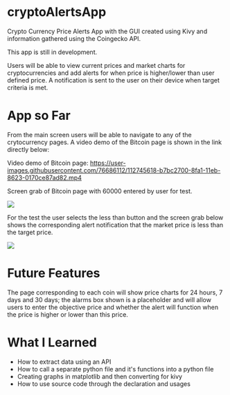 # cryptoAlertsApp
Crypto Currency Price Alerts App with the GUI created using Kivy and information gathered using the Coingecko API.

This app is still in development.

Users will be able to view current prices and market charts for cryptocurrencies and add alerts for when price is higher/lower than user defined price.  A notification is sent to the user on their device when target criteria is met.

# App so Far
From the main screen users will be able to navigate to any of the crytocurrency pages.  A video demo of the Bitcoin page is shown in the link directly below:

Video demo of Bitcoin page: https://user-images.githubusercontent.com/76686112/112745618-b7bc2700-8fa1-11eb-8623-0170ce87ad82.mp4

Screen grab of Bitcoin page with 60000 entered by user for test.

![](https://firebasestorage.googleapis.com/v0/b/firescript-577a2.appspot.com/o/imgs%2Fapp%2FIanshaw93%2FD8IBW_gntw.png?alt=media&token=c844a036-821f-415e-bb71-1a780aade1d2)


For the test the user selects the less than button and the screen grab below shows the corresponding alert notification that the market price is less than the target price.

![](https://firebasestorage.googleapis.com/v0/b/firescript-577a2.appspot.com/o/imgs%2Fapp%2FIanshaw93%2FOF2iZNm8qi.png?alt=media&token=233dc919-852b-4cb1-822b-de34bd7bf153)


# Future Features
The page corresponding to each coin will show price charts for 24 hours, 7 days and 30 days; the alarms box shown is a placeholder and will allow users to enter the objective price and whether the alert will function when the price is higher or lower than this price. 


# What I Learned

* How to extract data using an API
* How to call a separate python file and it's functions into a python file
* Creating graphs in matplotlib and then converting for kivy
* How to use source code through the declaration and usages
